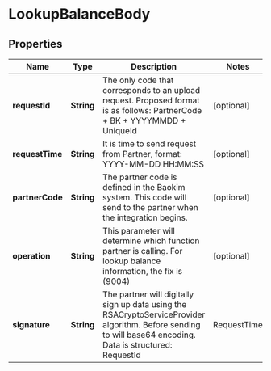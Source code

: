 # LookupBalanceBody

## Properties
Name | Type | Description | Notes
------------ | ------------- | ------------- | -------------
**requestId** | **String** | The only code that corresponds to an upload request. Proposed format is as follows: PartnerCode + BK + YYYYMMDD + UniqueId |  [optional]
**requestTime** | **String** | It is time to send request from Partner, format: YYYY-MM-DD HH:MM:SS |  [optional]
**partnerCode** | **String** | The partner code is defined in the Baokim system. This code will send to the partner when the integration begins. |  [optional]
**operation** | **String** | This parameter will determine which function partner is calling. For lookup balance information, the fix is (9004) |  [optional]
**signature** | **String** | The partner will digitally sign up data using the RSACryptoServiceProvider algorithm. Before sending to will base64 encoding. Data is structured: RequestId|RequestTime| PartnerCode|Operation |  [optional]
